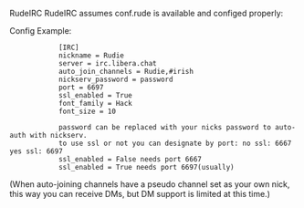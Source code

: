 RudeIRC
RudeIRC assumes conf.rude is available and configed properly:

Config Example:

                [IRC]
                nickname = Rudie
                server = irc.libera.chat
                auto_join_channels = Rudie,#irish 
                nickserv_password = password
                port = 6697
                ssl_enabled = True
                font_family = Hack
                font_size = 10

                password can be replaced with your nicks password to auto-auth with nickserv.
                to use ssl or not you can designate by port: no ssl: 6667 yes ssl: 6697
                ssl_enabled = False needs port 6667
                ssl_enabled = True needs port 6697(usually)
(When auto-joining channels have a pseudo channel set as your own nick, this way you can receive DMs, but DM support is limited at this time.)
